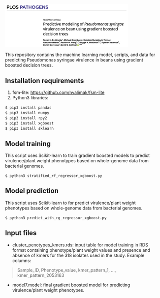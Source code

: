 <img src="publication_header.png" width="400">

This repository contains the machine learning model, scripts, and data for predicting Pseudomonas syringae virulence in beans using gradient boosted decision trees.

## Installation requirements

1. fsm-lite: https://github.com/nvalimak/fsm-lite
2. Python3 libraries:

`$ pip3 install pandas`<br>
`$ pip3 install numpy`<br>
`$ pip3 install rpy2`<br>
`$ pip3 install xgboost`<br>
`$ pip3 install sklearn`<br>

## Model training

This script uses Scikit-learn to train gradient boosted models to predict virulence/plant weight phenotypes based on whole-genome data from bacterial genomes.

`$ python3 stratified_rf_regressor_xgboost.py`<br>

## Model prediction

This script uses Scikit-learn to for predict virulence/plant weight phenotypes based on whole-genome data from bacterial genomes.

`$ python3 predict_with_rg_regressor_xgboost.py`<br>

## Input files

* cluster_penotypes_kmers.rds: input table for model training in RDS format containing phenotype/plant weight values and presence and absence of kmers for the 318 isolates used in the study. Example columns:

> Sample_ID, Phenotype_value, kmer_pattern_1, ..., kmer_pattern_2053163

* model7.model: final gradient boosted model for predicting virulence/plant weight phenotypes.
